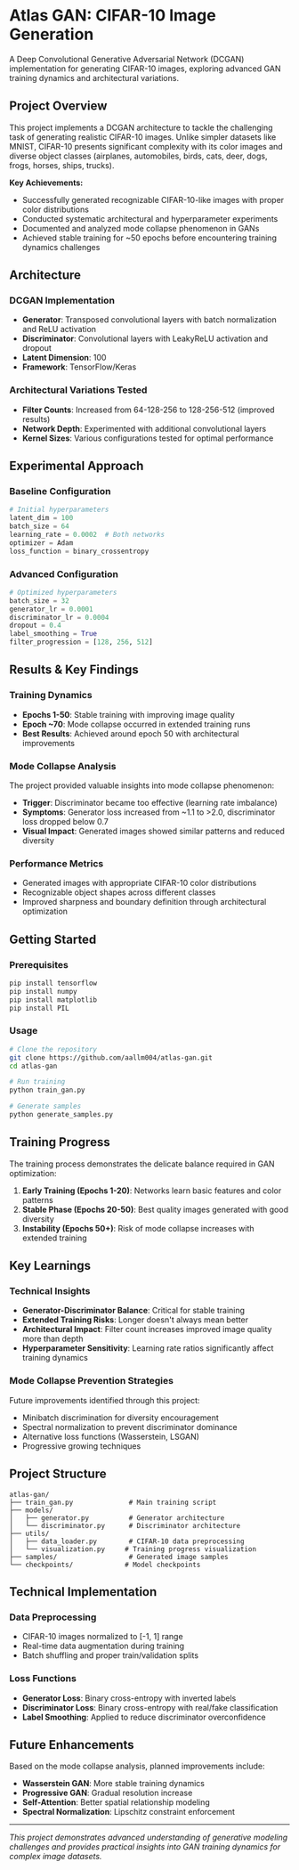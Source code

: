 # Atlas GAN: CIFAR-10 Image Generation

A Deep Convolutional Generative Adversarial Network (DCGAN) implementation for generating CIFAR-10 images, exploring advanced GAN training dynamics and architectural variations.

## Project Overview

This project implements a DCGAN architecture to tackle the challenging task of generating realistic CIFAR-10 images. Unlike simpler datasets like MNIST, CIFAR-10 presents significant complexity with its color images and diverse object classes (airplanes, automobiles, birds, cats, deer, dogs, frogs, horses, ships, trucks).

**Key Achievements:**
- Successfully generated recognizable CIFAR-10-like images with proper color distributions
- Conducted systematic architectural and hyperparameter experiments
- Documented and analyzed mode collapse phenomenon in GANs
- Achieved stable training for ~50 epochs before encountering training dynamics challenges

## Architecture

### DCGAN Implementation
- **Generator**: Transposed convolutional layers with batch normalization and ReLU activation
- **Discriminator**: Convolutional layers with LeakyReLU activation and dropout
- **Latent Dimension**: 100
- **Framework**: TensorFlow/Keras

### Architectural Variations Tested
- **Filter Counts**: Increased from 64-128-256 to 128-256-512 (improved results)
- **Network Depth**: Experimented with additional convolutional layers
- **Kernel Sizes**: Various configurations tested for optimal performance

## Experimental Approach

### Baseline Configuration
```python
# Initial hyperparameters
latent_dim = 100
batch_size = 64
learning_rate = 0.0002  # Both networks
optimizer = Adam
loss_function = binary_crossentropy
```

### Advanced Configuration
```python
# Optimized hyperparameters
batch_size = 32
generator_lr = 0.0001
discriminator_lr = 0.0004
dropout = 0.4
label_smoothing = True
filter_progression = [128, 256, 512]
```

## Results & Key Findings

### Training Dynamics
- **Epochs 1-50**: Stable training with improving image quality
- **Epoch ~70**: Mode collapse occurred in extended training runs
- **Best Results**: Achieved around epoch 50 with architectural improvements

### Mode Collapse Analysis
The project provided valuable insights into mode collapse phenomenon:
- **Trigger**: Discriminator became too effective (learning rate imbalance)
- **Symptoms**: Generator loss increased from ~1.1 to >2.0, discriminator loss dropped below 0.7
- **Visual Impact**: Generated images showed similar patterns and reduced diversity

### Performance Metrics
- Generated images with appropriate CIFAR-10 color distributions
- Recognizable object shapes across different classes
- Improved sharpness and boundary definition through architectural optimization

## Getting Started

### Prerequisites
```bash
pip install tensorflow
pip install numpy
pip install matplotlib
pip install PIL
```

### Usage
```bash
# Clone the repository
git clone https://github.com/aallm004/atlas-gan.git
cd atlas-gan

# Run training
python train_gan.py

# Generate samples
python generate_samples.py
```

## Training Progress

The training process demonstrates the delicate balance required in GAN optimization:

1. **Early Training (Epochs 1-20)**: Networks learn basic features and color patterns
2. **Stable Phase (Epochs 20-50)**: Best quality images generated with good diversity
3. **Instability (Epochs 50+)**: Risk of mode collapse increases with extended training

## Key Learnings

### Technical Insights
- **Generator-Discriminator Balance**: Critical for stable training
- **Extended Training Risks**: Longer doesn't always mean better
- **Architectural Impact**: Filter count increases improved image quality more than depth
- **Hyperparameter Sensitivity**: Learning rate ratios significantly affect training dynamics

### Mode Collapse Prevention Strategies
Future improvements identified through this project:
- Minibatch discrimination for diversity encouragement
- Spectral normalization to prevent discriminator dominance
- Alternative loss functions (Wasserstein, LSGAN)
- Progressive growing techniques

## Project Structure
```
atlas-gan/
├── train_gan.py              # Main training script
├── models/
│   ├── generator.py          # Generator architecture
│   └── discriminator.py      # Discriminator architecture
├── utils/
│   ├── data_loader.py        # CIFAR-10 data preprocessing
│   └── visualization.py     # Training progress visualization
├── samples/                  # Generated image samples
└── checkpoints/             # Model checkpoints
```

## Technical Implementation

### Data Preprocessing
- CIFAR-10 images normalized to [-1, 1] range
- Real-time data augmentation during training
- Batch shuffling and proper train/validation splits

### Loss Functions
- **Generator Loss**: Binary cross-entropy with inverted labels
- **Discriminator Loss**: Binary cross-entropy with real/fake classification
- **Label Smoothing**: Applied to reduce discriminator overconfidence

## Future Enhancements

Based on the mode collapse analysis, planned improvements include:
- **Wasserstein GAN**: More stable training dynamics
- **Progressive GAN**: Gradual resolution increase
- **Self-Attention**: Better spatial relationship modeling
- **Spectral Normalization**: Lipschitz constraint enforcement

---

*This project demonstrates advanced understanding of generative modeling challenges and provides practical insights into GAN training dynamics for complex image datasets.*
